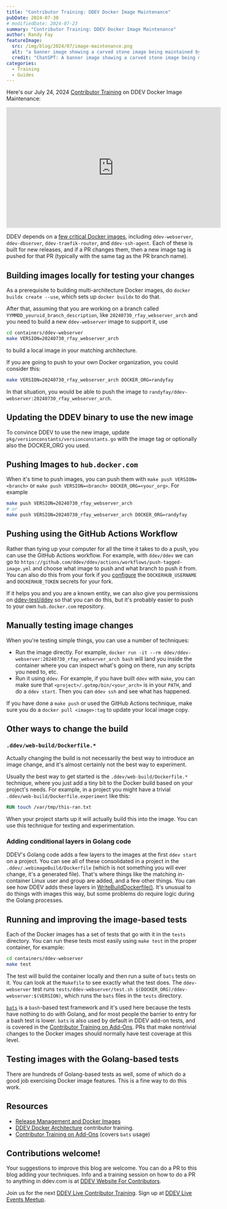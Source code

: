 ```yaml
---
title: "Contributor Training: DDEV Docker Image Maintenance"
pubDate: 2024-07-30
# modifiedDate: 2024-07-23
summary: "Contributor Training: DDEV Docker Image Maintenance"
author: Randy Fay
featureImage:
  src: /img/blog/2024/07/image-maintenance.png
  alt: "a banner image showing a carved stone image being maintained by a number of workmen"
  credit: "ChatGPT: A banner image showing a carved stone image being maintained by a number of workmen"
categories:
  - Training
  - Guides
---
```


Here's our July 24, 2024 [Contributor Training](/blog/category/training) on DDEV Docker Image Maintenance:

<div class="video-container">
<iframe width="560" height="315" src="https://www.youtube.com/embed/HcJOm0nBU0w?si=M19qxd8ZoRjnHR9N" title="YouTube video player" frameborder="0" allow="accelerometer; autoplay; clipboard-write; encrypted-media; gyroscope; picture-in-picture; web-share" referrerpolicy="strict-origin-when-cross-origin" allowfullscreen></iframe>
</div>

DDEV depends on a [few critical Docker images](https://github.com/ddev/ddev/tree/master/containers), including `ddev-webserver`, `ddev-dbserver`, `ddev-traefik-router`, and `ddev-ssh-agent`. Each of these is built for new releases, and if a PR changes them, then a new image tag is pushed for that PR (typically with the same tag as the PR branch name).

## Building images locally for testing your changes

As a prerequisite to building multi-architecture Docker images, do `docker buildx create --use`, which sets up `docker buildx` to do that. 

After that, assuming that you are working on a branch called `YYMMDD_youruid_branch_description`, like `20240730_rfay_webserver_arch` and you need to build a new `ddev-webserver` image to support it, use

```bash
cd containers/ddev-webserver
make VERSION=20240730_rfay_webserver_arch
```

to build a local image in your matching architecture. 

If you are going to push to your own Docker organization, you could consider this:

```bash
make VERSION=20240730_rfay_webserver_arch DOCKER_ORG=randyfay
```

In that situation, you would be able to push the image to `randyfay/ddev-webserver:20240730_rfay_webserver_arch`.

## Updating the DDEV binary to use the new image

To convince DDEV to use the new image, update `pkg/versionconstants/versionconstants.go` with the image tag or optionally also the DOCKER_ORG you used. 


## Pushing Images to `hub.docker.com`

When it's time to push images, you can push them with `make push VERSION=<branch>` or `make push VERSION=<branch> DOCKER_ORG=<your_org>`. For example

```bash
make push VERSION=20240730_rfay_webserver_arch
# or
make push VERSION=20240730_rfay_webserver_arch DOCKER_ORG=randyfay
```

## Pushing using the GitHub Actions Workflow

Rather than tying up your computer for all the time it takes to do a push, you can use the GitHub Actions workflow. For example, with `ddev/ddev` we can go to `https://github.com/ddev/ddev/actions/workflows/push-tagged-image.yml` and choose what image to push and what branch to push it from. You can also do this from your fork if you [configure](https://ddev.readthedocs.io/en/stable/developers/release-management/#github-actions-required-secrets) the `DOCKERHUB_USERNAME` and `DOCKERHUB_TOKEN` secrets for your fork.

If it helps you and you are a known entity, we can also give you permissions on [ddev-test/ddev](https://github.com/ddev-test/ddev) so that you can do this, but it's probably easier to push to your own `hub.docker.com` repository.

## Manually testing image changes

When you're testing simple things, you can use a number of techniques:

* Run the image directly. For example, `docker run -it --rm ddev/ddev-webserver:20240730_rfay_webserver_arch bash` will land you inside the container where you can inspect what's going on there, run any scripts you need to, etc.
* Run it using `ddev`. For example, if you have built `ddev` with `make`, you can make sure that `<project>/.gotmp/bin/<your_arch>` is in your `PATH`, and do a `ddev start`. Then you can `ddev ssh` and see what has happened.

If you have done a `make push` or used the GitHub Actions technique, make sure you do a `docker pull <image>:tag` to update your local image copy.

## Other ways to change the build

### `.ddev/web-build/Dockerfile.*`
Actually changing the build is not necessarily the best way to introduce an image change, and it's almost certainly not the best way to experiment.

Usually the best way to get started is the `.ddev/web-build/Dockerfile.*` technique, where you just add a tiny bit to the Docker build based on your project's needs. For example, in a project you might have a trivial `.ddev/web-build/Dockerfile.experiment` like this:

````dockerfile
RUN touch /var/tmp/this-ran.txt
````

When your project starts up it will actually build this into the image. You can use this technique for texting and experimentation.

### Adding conditional layers in Golang code

DDEV's Golang code adds a few layers to the images at the first `ddev start` on a project. You can see all of these consolidated in a project in the `.ddev/.webimageBuild/Dockerfile` (which is not something you will ever change, it's a generated file). That's where things like the matching in-container Linux user and group are added, and a few other things. You can see how DDEV adds these layers in [WriteBuildDockerfile()](https://github.com/ddev/ddev/blob/c2aca52a18687e678086dd232573cf51914dba56/pkg/ddevapp/config.go#L1113). It's unusual to do things with images this way, but some problems do require logic during the Golang processes.

## Running and improving the image-based tests

Each of the Docker images has a set of tests that go with it in the `tests` directory. You can run these tests most easily using `make test` in the proper container, for example:

```bash
cd containers/ddev-webserver
make test
```

The test will build the container locally and then run a suite of `bats` tests on it. You can look at the `Makefile` to see exactly what the test does. The `ddev-webserver` test runs `tests/ddev-webserver/test.sh $(DOCKER_ORG)/ddev-webserver:$(VERSION)`, which runs the `bats` files in the `tests` directory.

[`bats`](https://github.com/bats-core/bats-core) is a `bash`-based test framework and it's used here because the tests have nothing to do with Golang, and for most people the barrier to entry for a bash test is lower. `bats` is also used by default in DDEV add-on tests, and is covered in the [Contributor Training on Add-Ons](advanced-add-on-contributor-training.md). PRs that make nontrivial changes to the Docker images should normally have test coverage at this level.

## Testing images with the Golang-based tests

There are hundreds of Golang-based tests as well, some of which do a good job exercising Docker image features. This is a fine way to do this work. 

## Resources

- [Release Management and Docker Images](https://ddev.readthedocs.io/en/stable/developers/release-management/)
- [DDEV Docker Architecture](ddev-docker-architecture.md) contributor training.
- [Contributor Training on Add-Ons](advanced-add-on-contributor-training.md) (covers `bats` usage)

## Contributions welcome!

Your suggestions to improve this blog are welcome. You can do a PR to this blog adding your techniques. Info and a training session on how to do a PR to anything in ddev.com is at [DDEV Website For Contributors](ddev-website-for-contributors.md).

Join us for the next [DDEV Live Contributor Training](contributor-training.md). Sign up at [DDEV Live Events Meetup](https://www.meetup.com/ddev-events/events/).
